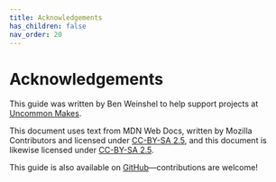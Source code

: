 ```yaml
---
title: Acknowledgements
has_children: false
nav_order: 20
---
```


# Acknowledgements

This guide was written by Ben Weinshel to help support projects at [Uncommon Makes](https://make.uncommonhacks.com).

This document uses text from MDN Web Docs, written by Mozilla Contributors and licensed under [CC-BY-SA 2.5](http://creativecommons.org/licenses/by-sa/2.5/), and this document is likewise licensed under [CC-BY-SA 2.5](http://creativecommons.org/licenses/by-sa/2.5/).

This guide is also available on [GitHub](https://github.com/uncommonhacks/browser-extension-guide)—contributions are welcome!

